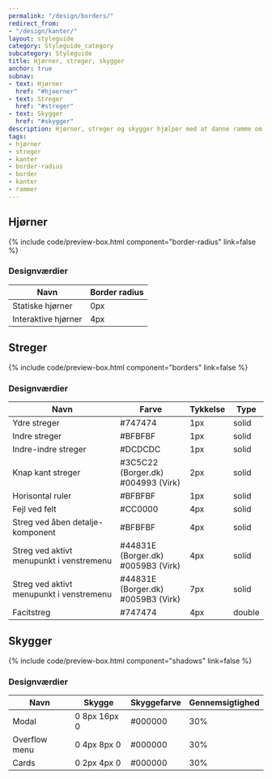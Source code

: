 ```yaml
---
permalink: "/design/borders/"
redirect_from:
- "/design/kanter/"
layout: styleguide
category: Styleguide_category
subcategory: Styleguide
title: Hjørner, streger, skygger
anchor: true
subnav:
- text: Hjørner
  href: "#hjoerner"
- text: Streger
  href: "#streger"
- text: Skygger
  href: "#skygger"
description: Hjørner, streger og skygger hjælper med at danne ramme om indhold på siden.
tags:
- hjørner
- streger
- kanter
- border-radius
- border
- kanter
- rammer
---
```


<section>

  <h2 id="hjoerner">Hjørner</h2>
  {% include code/preview-box.html component="border-radius" link=false %}

  <h3>Designværdier</h3>
  <table class="table table--borderless table--responsive-headers">
    <thead>
      <tr>
        <th>Navn</th>
        <th>Border radius</th>
      </tr>
    </thead>
    <tbody>
      <tr>
        <td>Statiske hjørner</td>
        <td>0px</td>
      </tr>
      <tr>
        <td>Interaktive hjørner</td>
        <td>4px</td>
      </tr>
    </tbody>
  </table>

</section>

<section>

  <h2 id="streger">Streger</h2>
  {% include code/preview-box.html component="borders" link=false %}

  <h3>Designværdier</h3>
  <table class="table table--borderless table--responsive-headers">
    <thead>
      <tr>
        <th>Navn</th>
        <th>Farve</th>
        <th>Tykkelse</th>
        <th>Type</th>
      </tr>
    </thead>
    <tbody>
      <tr>
        <td>Ydre streger</td>
        <td>#747474</td>
        <td>1px</td>
        <td>solid</td>
      </tr>
      <tr>
        <td>Indre streger</td>
        <td>#BFBFBF</td>
        <td>1px</td>
        <td>solid</td>
      </tr>
      <tr>
        <td>Indre-indre streger</td>
        <td>#DCDCDC</td>
        <td>1px</td>
        <td>solid</td>
      </tr>
      <tr>
        <td>Knap kant streger</td>
        <td>#3C5C22 (Borger.dk)<br>#004993 (Virk)</td>
        <td>2px</td>
        <td>solid</td>
      </tr>
      <tr>
        <td>Horisontal ruler</td>
        <td>#BFBFBF</td>
        <td>1px</td>
        <td>solid</td>
      </tr>
      <tr>
        <td>Fejl ved felt</td>
        <td>#CC0000</td>
        <td>4px</td>
        <td>solid</td>
      </tr>
      <tr>
        <td>Streg ved åben detalje-komponent</td>
        <td>#BFBFBF</td>
        <td>4px</td>
        <td>solid</td>
      </tr>
      <tr>
        <td>Streg ved aktivt menupunkt i venstremenu</td>
        <td>#44831E (Borger.dk)<br>#0059B3 (Virk)</td>
        <td>4px</td>
        <td>solid</td>
      </tr>
      <tr>
        <td>Streg ved aktivt menupunkt i venstremenu</td>
        <td>#44831E (Borger.dk)<br>#0059B3 (Virk)</td>
        <td>7px</td>
        <td>solid</td>
      </tr>
      <tr>
        <td>Facitstreg</td>
        <td>#747474</td>
        <td>4px</td>
        <td>double</td>
      </tr>
    </tbody>
  </table>

</section>

<section>

  <h2 id="skygger">Skygger</h2>
  {% include code/preview-box.html component="shadows" link=false %}

  <h3>Designværdier</h3>
  <table class="table table--borderless table--responsive-headers">
    <thead>
      <tr>
        <th>Navn</th>
        <th>Skygge</th>
        <th>Skyggefarve</th>
        <th>Gennemsigtighed</th>
      </tr>
    </thead>
    <tbody>
      <tr>
        <td>Modal</td>
        <td>0 8px 16px 0</td>
        <td>#000000</td>
        <td>30%</td>
      </tr>
      <tr>
        <td>Overflow menu</td>
        <td>0 4px 8px 0</td>
        <td>#000000</td>
        <td>30%</td>
      </tr>
      <tr>
        <td>Cards</td>
        <td>0 2px 4px 0</td>
        <td>#000000</td>
        <td>30%</td>
      </tr>
    </tbody>
  </table>

</section>